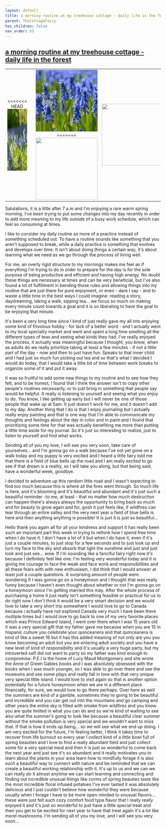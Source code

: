 ```yaml
---
layout: default
title: a morning routine at my treehouse cottage - daily life in the forest
parent: TheCottageFairy
has_children: false
nav_order: 65
---
```


## [a morning routine at my treehouse cottage - daily life in the forest](https://www.youtube.com/watch?v=awBU_8c7kSc)

<div>
<table align="center">
	<tr>
		<td align="center">
<<<<<<< HEAD
			<img src="../../assets/cottage_fairy_ai_generated_photos/a_morning_routine_at_my_treehouse_cottage_-_daily_life_in_the_forest-[awBU_8c7kSc]/generated_00.png" height="200" width="200"/>
		</td>
		<td align="center">
			<img src="../../assets/cottage_fairy_ai_generated_photos/a_morning_routine_at_my_treehouse_cottage_-_daily_life_in_the_forest-[awBU_8c7kSc]/generated_01.png" height="200" width="200"/>
		</td>
		<td align="center">
			<img src="../../assets/cottage_fairy_ai_generated_photos/a_morning_routine_at_my_treehouse_cottage_-_daily_life_in_the_forest-[awBU_8c7kSc]/generated_02.png" height="200" width="200"/>
=======
			<img src="../../posters/a_morning_routine_at_my_treehouse_cottage_-_daily_life_in_the_forest-[awBU_8c7kSc]/generated_00.png" height="200" width="200"/>
		</td>
		<td align="center">
			<img src="../../posters/a_morning_routine_at_my_treehouse_cottage_-_daily_life_in_the_forest-[awBU_8c7kSc]/generated_01.png" height="200" width="200"/>
		</td>
		<td align="center">
			<img src="../../posters/a_morning_routine_at_my_treehouse_cottage_-_daily_life_in_the_forest-[awBU_8c7kSc]/generated_02.png" height="200" width="200"/>
>>>>>>> ffe52613361410ad9d371a0f80e81de4dd24175f
		</td>
	</tr>
</table>
</div>

Salutations, it is a little after 7 a.m and I'm enjoying a rare warm spring morning. I've been trying to put some changes into my day recently in order to add more meaning to my life outside of a busy work schedule, which can feel so consuming at times.

I like to consider my daily routine as more of a practice instead of something scheduled out. To have a routine sounds like something that you aren't supposed to break, while a daily practice is something that evolves and develops over time. It isn't about doing things a certain way, it's about learning what we need as we go through the process of living well.

For me, an overly rigid structure to my mornings makes me feel as if everything I'm trying to do in order to prepare for the day is for the sole purpose of being productive and efficient and having high energy. No doubt these things are necessary at times and can be very beneficial, but I've also found a lot of fulfillment in bending those rules and allowing things into my routine that are just there for pure enjoyment, or even - dare I say - and to waste a little time in the best ways I could imagine: reading a story, daydreaming, taking a walk, sipping tea... we focus so much on making every minute count towards a goal and it is so liberating to have the goal to be enjoying that minute.

It's been a very long time since I kind of just really gave my all into enjoying some kind of frivolous hobby - for lack of a better word - and I actually went to my local specialty market and went and spent a long time smelling all the different types of teas and seeing what kinds they had. I've really enjoyed the process, it actually was meaningful because I thought, you know, when as adults do we really prioritize taking at least a few minutes - if not a little part of the day - now and then to just have fun. Speaks to that inner child and I had just so much fun picking out tea and so that's what I decided I would do today, that I would take a little bit of time between work breaks to organize some of it and put it away.

It was so fruitful to add some new things to my routine and to see how they felt, and to be honest, I found that I think the answer isn't to copy other people's routines necessarily, or to just bring in something that people say would be helpful. It really is listening to yourself and seeing what you enjoy to do. You know, I like getting up early but I will never be one of those people that wake up at 5am. It just doesn't work for me, and it doesn't add to my day. Another thing that I do is that I enjoy journaling but I actually really enjoy painting and that is one way that I'm able to communicate my thoughts and feelings about the day in color and in paint and I found that prioritizing some time for that was actually benefiting me more than putting a little time aside for my journal. So it's just so interesting to realize, just to listen to yourself and find what works.

Sending all of you my love, I will see you very soon, take care of yourselves... and I'm gonna go on a walk because I've not yet gone on a walk today and my puppy is very excited and I heard a little fairy told me that there is a field of blue bells up the road and I am really excited to go see if that dream is a reality, so I will take you along, but that being said, have a wonderful week, goodbye.

I decided to adventure up this random little road and I wasn't expecting to find too much because this is where all the fires went through. So much life is here, and it's blooming and it's beautiful and abundant and it's just such a beautiful reminder -to me, at least - that no matter how much destruction can happen there's always always the opportunity to bring back so much and for beauty to grow again and for, gosh it just feels like, if wildfires can tear through an entire valley and the very next year a field of blue bells is here and then anything anything is possible! It is just it is just so beautiful...

Hello thank you again all for all your kindness and support it has really been such an important part this week in trying to rethink how I spend free time when I do have it. I don't have a lot of it but when I do have it, even if it's just a couple minutes, to just stop for a few seconds and to just look up and turn my face to the sky and absorb that light the sunshine and just and just look and just see... wow. If i'm sounding like a fanciful fairy right now it's because I definitely feel like one. I'm feeling very wonderful today and it is giving me courage to face the weak and face work and responsibilities and all these fears with with new enthusiasm, I did think that I would answer at least just a couple questions. A surprising amount of people were wondering if I was gonna go on a honeymoon and I thought that was really funny because I haven't even thought about whether or not I'm gonna go on a honeymoon since I'm getting married this may. After the whole process of purchasing a home it just really isn't something feasible or practical for us to do right now I don't think it would be a very smart decision and we would love to take a very short trip somewhere I would love to go to Canada because i actually have not explored Canada very much I have been there multiple times but I would love to go back to one of my very favorite places which was Prince Edward Island, I went over there when I was 15 years old it was a very special gift that my father gave me because when you are 15 in hispanic culture you celebrate your quinceanera and that quinceanera is kind of like a sweet 16 but it has this added meaning of not only are you you know becoming an adult but you are entering adult society and you have a new level of kind of responsibility and it's usually a very huge party, but my introverted self did not want to party so my father was kind enough to compromise. P.E.I is the home of Lucy Maud Montgomery and she wrote the Anne of Green Gables books and I was absolutely obsessed with the books when I was much younger, so I was able to go over there and see the museums and see some plays and really fall in love with that very unique very special little island. I would love to visit again so that is another option potentially for a future honeymoon when we are in a different place financially, for sure, we would love to go there perhaps. Over here as well the summers are kind of a gamble, sometimes they're going to be beautiful and incredible and you can get out into the mountains and go camping and other years the entire sky is filled with smoke from wildfires and you know you are quite limited in what you can do and so we're kind of waiting to see also what the summer's going to look like because a beautiful clear summer without the smoke pollution is very special and we wouldn't want to miss that. If that is how it ends up being... so we will see what we end up doing. I am very excited for the future, I'm feeling better, I think it takes time to recover from life burnout so every year I collect kind of a little bowl full of spring beauties and I love to find a really abundant field and just collect some for a very special meal and then it is just so wonderful to come back the next year and just see it's so abundant and it really motivates you to learn about the plants in your area learn how to mindfully forage it is also such a beautiful way to connect with nature and be reminded that we can create a beautiful working relationship with it. It's up to us and we can we can really do it almost anytime we can start learning and connecting and finding out incredible unusual things like corms of spring beauties taste like the most incredible floral infused potatoes I've ever tasted it was absolutely delicious and I just couldn't believe how wonderful they were because usually when I forage I have to be more open-minded to unusual flavors... these were just felt such cozy comfort food type flavor that I really really enjoyed it and it's just so wonderful to just have a little special treat and then you get to be excited for next year to have that treat again it's a lot like morel mushrooms. I'm sending all of you my love, and I will see you very soon...